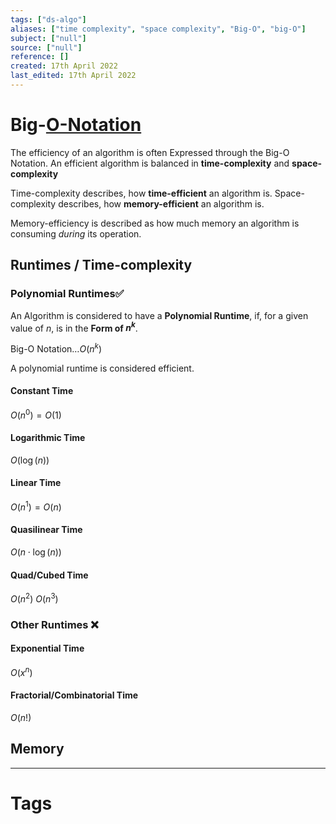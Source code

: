 ```yaml
---
tags: ["ds-algo"]
aliases: ["time complexity", "space complexity", "Big-O", "big-O"]
subject: ["null"]
source: ["null"]
reference: []
created: 17th April 2022
last_edited: 17th April 2022
---
```


# Big-[O-Notation](https://de.wikipedia.org/wiki/Landau-Symbole)

The efficiency of an algorithm is often Expressed through the Big-O Notation.
An efficient algorithm is balanced in **time-complexity** and **space-complexity**

Time-complexity describes, how **time-efficient** an algorithm is.
Space-complexity describes, how **memory-efficient** an algorithm is.

Memory-efficiency is described as how much memory an algorithm is consuming *during* its operation.

## Runtimes / Time-complexity
### Polynomial Runtimes✅
An Algorithm is considered to have a **Polynomial Runtime**, if, for a given value of $n$, is in the **Form of $n^{k}$**.

Big-O Notation$\dots O(n^{k})$

A polynomial runtime is considered efficient.
#### Constant Time
$O(n^{0}) = O(1)$
#### Logarithmic Time
$O(\log(n))$
#### Linear Time
$O(n^{1}) = O(n)$
#### Quasilinear Time
$O(n\cdot\log(n))$
#### Quad/Cubed Time
$O(n^{2})$
$O(n^{3})$
### Other Runtimes ❌
#### Exponential Time
$O(x^{n})$
#### Fractorial/Combinatorial Time
$O(n!)$

## Memory


---
# Tags